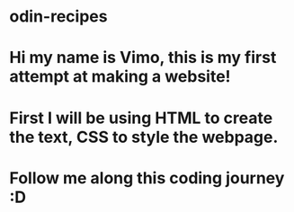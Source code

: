 # odin-recipes

# Hi my name is Vimo, this is my first attempt at making a website! 

# First I will be using HTML to create the text, CSS to style the webpage.

# Follow me along this coding journey :D 